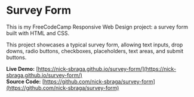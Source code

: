 # Survey Form

This is my FreeCodeCamp Responsive Web Design project: a survey form built with HTML and CSS.

This project showcases a typical survey form, allowing text inputs, drop downs, radio buttons, checkboxes, placeholders, text areas, and submit buttons.

**Live Demo:** [https://nick-sbraga.github.io/survey-form/](https://nick-sbraga.github.io/survey-form/)  
**Source Code:** [https://github.com/nick-sbraga/survey-form](https://github.com/nick-sbraga/survey-form)
